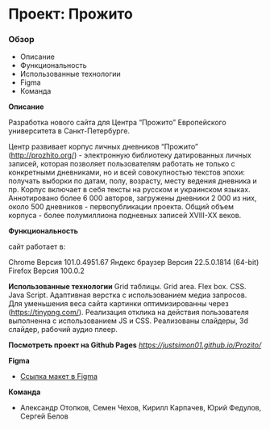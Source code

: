 # Проект: Прожито

### Обзор

* Описание
* Функциональность
* Использованные технологии
* Figma
* Команда


**Описание**

Разработка нового сайта для Центра “Прожито” Европейского университета в Санкт-Петербурге.

Центр развивает  корпус личных дневников “Прожито” (http://prozhito.org/) - электронную библиотеку датированных личных записей, которая позволяет пользователям работать не только с конкретными дневниками, но и всей совокупностью текстов эпохи: получать выборки по датам, полу, возрасту, месту ведения дневника и пр. Корпус включает в себя тексты на русском и украинском языках. Аннотировано более 6 000 авторов,  загружены дневники 2 000 из них, около 500 дневников - первопубликации проекта. Общий объем корпуса - более полумиллиона подневных записей XVIII-XX веков. 

**Функциональность**

сайт работает в:

Chrome Версия 101.0.4951.67
Яндекс браузер Версия 22.5.0.1814 (64-bit)
Firefox Версия 100.0.2

**Использованные технологии**
Grid таблицы. Grid area. Flex box. CSS. Java Script.
Адаптивная верстка с использованием медиа запросов.
Для уменьшения веса сайта картинки оптимизированны через (https://tinypng.com/).
Реализация отклика на действия пользователя выполненна с использованием JS и CSS.
Реализованы слайдеры, 3d слайдер, рабочий аудио плеер.

**Посмотреть проект на Github Pages**
*https://justsimon01.github.io/Prozito/*

**Figma**

* [Ссылка макет в Figma](https://www.figma.com/file/mN5Q5ksQRNM0ywdFGK1AyU/%D0%9F%D1%80%D0%BE%D0%B6%D0%B8%D1%82%D0%BE_%D0%B2%D0%B5%D0%B1%2B_update-19%2F07)


**Команда**
* Александр Отопков, Семен Чехов, Кирилл Карпачев, Юрий Федулов, Сергей Белов

